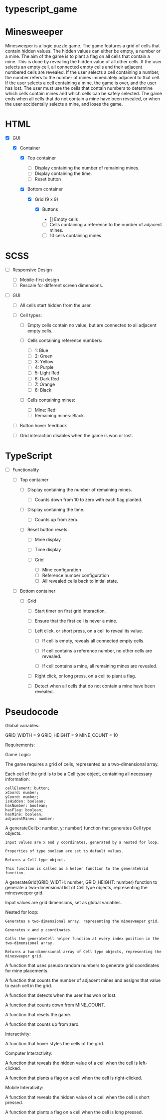 # typescript_game

# Minesweeper

Minesweeper is a logic puzzle game. The game features a grid of cells that contain hidden values. The hidden values can either be empty, a number or a mine. The aim of the game is to plant a flag on all cells that contain a mine. This is done by revealing the hidden value of all other cells. If the user selects an empty cell, all connected empty cells and their adjacent numbered cells are revealed. If the user selects a cell containing a number, the number refers to the number of mines immediately adjacent to that cell. If the user selects a cell containing a mine, the game is over, and the user has lost. The user must use the cells that contain numbers to determine which cells contain mines and which cells can be safely selected. The game ends when all cells that do not contain a mine have been revealed, or when the user accidentally selects a mine, and loses the game.

# HTML

- [x] GUI

  - [x] Container

    - [x] Top container

      - [ ] Display containing the number of remaining mines.
      - [ ] Display containing the time.
      - [ ] Reset button

    - [x] Bottom container

      - [x] Grid (9 x 9)

        - [x] Buttons

          - [] Empty cells
          - [ ] Cells containing a reference to the number of adjacent mines.
          - [ ] 10 cells containing mines.

# SCSS

- [ ] Responsive Design

  - [ ] Mobile-first design
  - [ ] Rescale for different screen dimensions.

- [ ] GUI

  - [ ] All cells start hidden from the user.

  - [ ] Cell types:

    - [ ] Empty cells contain no value, but are connected to all adjacent empty cells.

    - [ ] Cells containing reference numbers:

      - [ ] 1: Blue
      - [ ] 2: Green
      - [ ] 3: Yellow
      - [ ] 4: Purple
      - [ ] 5: Light Red
      - [ ] 6: Dark Red
      - [ ] 7: Orange
      - [ ] 8: Black

    - [ ] Cells containing mines:

      - [ ] Mine: Red
      - [ ] Remaining mines: Black.

  - [ ] Button hover feedback

  - [ ] Grid interaction disables when the game is won or lost.

# TypeScript

- [ ] Functionality

  - [ ] Top container

    - [ ] Display containing the number of remaining mines.

      - [ ] Counts down from 10 to zero with each flag planted.

    - [ ] Display containing the time.

      - [ ] Counts up from zero.

    - [ ] Reset button resets:

      - [ ] Mine display
      - [ ] Time display
      - [ ] Grid

        - [ ] Mine configuration
        - [ ] Reference number configuration
        - [ ] All revealed cells back to initial state.

  - [ ] Bottom container

    - [ ] Grid

      - [ ] Start timer on first grid interaction.

      - [ ] Ensure that the first cell is never a mine.

      - [ ] Left click, or short press, on a cell to reveal its value.

        - [ ] If cell is empty, reveals all connected empty cells.

        - [ ] If cell contains a reference number, no other cells are revealed.

        - [ ] If cell contains a mine, all remaining mines are revealed.

      - [ ] Right click, or long press, on a cell to plant a flag.

      - [ ] Detect when all cells that do not contain a mine have been revealed.

# Pseudocode

Global variables:

GRID_WIDTH = 9
GRID_HEIGHT = 9
MINE_COUNT = 10

Requirements:

Game Logic:

The game requires a grid of cells, represented as a two-dimensional array.

Each cell of the grid is to be a Cell type object, containing all necessary information:

    cellElement: button;
    xCoord: number;
    yCoord: number;
    isHidden: boolean;
    hasNumber: boolean;
    hasFlag: boolean;
    hasMine: boolean;
    adjacentMines: number;

A generateCell(x: number, y: number) function that generates Cell type objects.

    Input values are x and y coordinates, generated by a nested for loop.

    Properties of type boolean are set to default values.

    Returns a Cell type object.

    This function is called as a helper function to the generateGrid function.

A generateGrid(GRID_WIDTH: number, GRID_HEIGHT: number) function to generate a two-dimensional list of Cell type objects, representing the minesweeper grid.

Input values are grid dimensions, set as global variables.

Nested for loop:

    Generates a two-dimensional array, representing the minesweeper grid.

    Generates x and y coordinates.

    Calls the generateCell helper function at every index position in the two-dimensional array.

    Returns a two-dimensional array of Cell type objects, representing the minesweeper grid.

A function that uses pseudo random numbers to generate grid coordinates for mine placements.

A function that counts the number of adjacent mines and assigns that value to each cell in the grid.

A function that detects when the user has won or lost.

A function that counts down from MINE_COUNT.

A function that resets the game.

A function that counts up from zero.

Interactivity:

A function that hover styles the cells of the grid.

Computer Interactivity:

A function that reveals the hidden value of a cell when the cell is left-clicked.

A function that plants a flag on a cell when the cell is right-clicked.

Mobile Interativity:

A function that reveals the hidden value of a cell when the cell is short pressed.

A function that plants a flag on a cell when the cell is long pressed.
